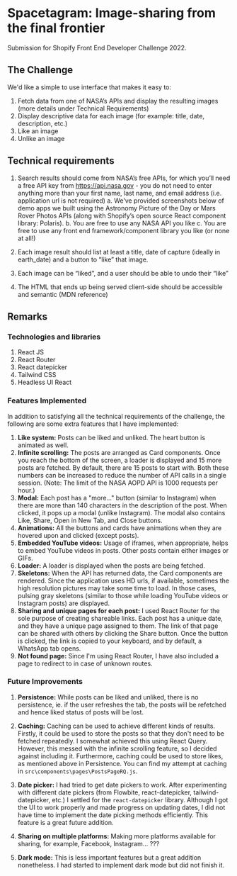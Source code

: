 # Spacetagram: Image-sharing from the final frontier

Submission for Shopify Front End Developer Challenge 2022.

## The Challenge

We'd like a simple to use interface that makes it easy to:

1. Fetch data from one of NASA’s APIs and display the resulting images (more details under Technical Requirements)
2. Display descriptive data for each image (for example: title, date, description, etc.)
3. Like an image
4. Unlike an image

## Technical requirements

1. Search results should come from NASA’s free APIs, for which you’ll need a free API key from https://api.nasa.gov - you do not need to enter anything more than your first name, last name, and email address (i.e. application url is not required)
   a. We’ve provided screenshots below of demo apps we built using the Astronomy Picture of the Day or Mars Rover Photos APIs (along with Shopify’s open source React component library: Polaris).
   b. You are free to use any NASA API you like
   c. You are free to use any front end framework/component library you like (or none at all!)

2. Each image result should list at least a title, date of capture (ideally in earth_date) and a button to “like” that image.

3. Each image can be “liked”, and a user should be able to undo their “like”

4. The HTML that ends up being served client-side should be accessible and semantic (MDN reference)

## Remarks

### Technologies and libraries

1. React JS
2. React Router
3. React datepicker
4. Tailwind CSS
5. Headless UI React

### Features Implemented

In addition to satisfying all the technical requirements of the challenge, the following are some extra features that I have implemented:

1. **Like system:** Posts can be liked and unliked. The heart button is animated as well.
2. **Infinite scrolling:** The posts are arranged as Card components. Once you reach the bottom of the screen, a loader is displayed and 15 more posts are fetched. By default, there are 15 posts to start with. Both these numbers can be increased to reduce the number of API calls in a single session. (Note: The limit of the NASA AOPD API is 1000 requests per hour.)
3. **Modal:** Each post has a "more..." button (similar to Instagram) when there are more than 140 characters in the description of the post. When clicked, it pops up a modal (unlike Instagram). The modal also contains Like, Share, Open in New Tab, and Close buttons.
4. **Animations:** All the buttons and cards have animations when they are hovered upon and clicked (except posts).
5. **Embedded YouTube videos:** Usage of iframes, when appropriate, helps to embed YouTube videos in posts. Other posts contain either images or GIFs.
6. **Loader:** A loader is displayed when the posts are being fetched.
7. **Skeletons:** When the API has returned data, the Card components are rendered. Since the application uses HD urls, if available, sometimes the high resolution pictures may take some time to load. In those cases, pulsing gray skeletons (similar to those while loading YouTube videos or Instagram posts) are displayed.
8. **Sharing and unique pages for each post:** I used React Router for the sole purpose of creating shareable links. Each post has a unique date, and they have a unique page assigned to them. The link of that page can be shared with others by clicking the Share button. Once the button is clicked, the link is copied to your keyboard, and by default, a WhatsApp tab opens.
9. **Not found page:** Since I'm using React Router, I have also included a page to redirect to in case of unknown routes.

### Future Improvements

1. **Persistence:** While posts can be liked and unliked, there is no persistence, ie. if the user refreshes the tab, the posts will be refetched and hence liked status of posts will be lost.

2. **Caching:** Caching can be used to achieve different kinds of results. Firstly, it could be used to store the posts so that they don't need to be fetched repeatedly. I somewhat achieved this using React Query. However, this messed with the infinite scrolling feature, so I decided against including it. Furthermore, caching could be used to store likes, as mentioned above in Persistence. You can find my attempt at caching in `src\components\pages\PostsPageRQ.js`.

3. **Date picker:** I had tried to get date pickers to work. After experimenting with different date pickers (from Flowbite, react-datepicker, tailwind-datepicker, etc.) I settled for the `react-datepicker` library. Although I got the UI to work properly and made progress on updating dates, I did not have time to implement the date picking methods efficiently. This feature is a great future addition.

4. **Sharing on multiple platforms:** Making more platforms available for sharing, for example, Facebook, Instagram... ???

5. **Dark mode:** This is less important features but a great addition nonetheless. I had started to implement dark mode but did not finish it.
